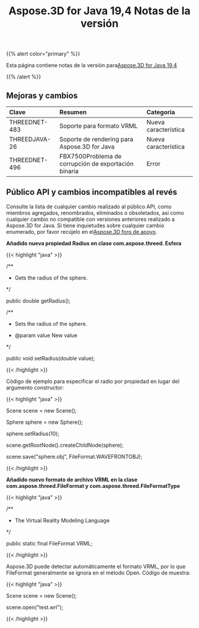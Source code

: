 ﻿---
title: Aspose.3D for Java 19,4 Notas de la versión
type: docs
weight: 90
url: /es/java/aspose-3d-for-java-19-4-release-notes/
---
{{% alert color="primary" %}} 

Esta página contiene notas de la versión para[Aspose.3D for Java 19,4](https://releases.aspose.com/java/repo/com/aspose/aspose-3d//19.4)

{{% /alert %}} 
## **Mejoras y cambios**

|**Clave**|**Resumen**|**Categoría**|
|:- |:- |:- |
|THREEDNET-483 |Soporte para formato VRML|Nueva característica|
|THREEDJAVA-26|Soporte de rendering para Aspose.3D for Java|Nueva característica|
|THREEDNET-496 |FBX7500Problema de corrupción de exportación binaria|Error|

## **Público API y cambios incompatibles al revés**

Consulte la lista de cualquier cambio realizado al público API, como miembros agregados, renombrados, eliminados o obsoletados, así como cualquier cambio no compatible con versiones anteriores realizado a Aspose.3D for Java. Si tiene inquietudes sobre cualquier cambio enumerado, por favor recújelo en el[Aspose.3D foro de apoyo](https://forum.aspose.com/c/3d).

**Añadido nueva propiedad Radius en clase com.aspose.threed. Esfera**

{{< highlight "java" >}}

 /**

 * Gets the radius of the sphere.

 */

public double getRadius();

/**

 * Sets the radius of the sphere.

 * @param value New value

 */

public void setRadius(double value);

{{< /highlight >}}

Código de ejemplo para especificar el radio por propiedad en lugar del argumento constructor:

{{< highlight "java" >}}

 Scene scene = new Scene();

Sphere sphere = new Sphere();

sphere.setRadius(10);

scene.getRootNode().createChildNode(sphere);

scene.save("sphere.obj", FileFormat.WAVEFRONTOBJ);

{{< /highlight >}}

**Añadido nuevo formato de archivo VRML en la clase com.aspose.threed.FileFormat y com.aspose.threed.FileFormatType**

{{< highlight "java" >}}

 /**

 * The Virtual Reality Modeling Language

 */

public static final FileFormat VRML;

{{< /highlight >}}

Aspose.3D puede detectar automáticamente el formato VRML, por lo que FileFormat generalmente se ignora en el método Open. Código de muestra:

{{< highlight "java" >}}

 Scene scene = new Scene();

scene.open("test.wrl");

{{< /highlight >}}
